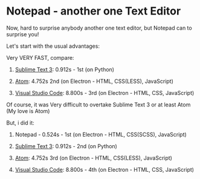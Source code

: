 # Notepad - another one Text Editor

Now, hard to surprise anybody another one text editor, but Notepad can to surprise you!

Let's start with the usual advantages:

Very VERY FAST, compare:

1. [Sublime Text 3](https://www.sublimetext.com/3): 0.912s - 1st (on Python)    

2. [Atom](https://atom.io/): 4.752s 2nd (on Electron - HTML, CSS(LESS), JavaScript)
     
3. [Visual Studio Code](https://code.visualstudio.com/?wt.mc_id=DX_841432): 8.800s - 3rd (on Electron - HTML, CSS, JavaScript)                  

Of course, it was Very difficult to overtake Sublime Text 3 or at least Atom (My love is Atom)

But, i did it:

1. Notepad - 0.524s - 1st (on Electron - HTML, CSS(SCSS), JavaScript)

2. [Sublime Text 3](https://www.sublimetext.com/3): 0.912s - 2nd (on Python)    

3. [Atom](https://atom.io/): 4.752s 3rd (on Electron - HTML, CSS(LESS), JavaScript)
     
4. [Visual Studio Code](https://code.visualstudio.com/?wt.mc_id=DX_841432): 8.800s - 4th (on Electron - HTML, CSS, JavaScript) 
